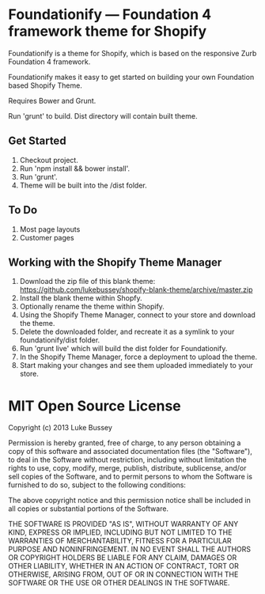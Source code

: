 Foundationify — Foundation 4 framework theme for Shopify
========================================================

Foundationify is a theme for Shopify, which is based on the responsive Zurb Foundation 4 framework.

Foundationify makes it easy to get started on building your own Foundation based Shopify Theme.

Requires Bower and Grunt.

Run 'grunt' to build. Dist directory will contain built theme.

Get Started
-----------
1. Checkout project.
2. Run 'npm install && bower install'.
3. Run 'grunt'.
4. Theme will be built into the /dist folder.

To Do
-----
1. Most page layouts
2. Customer pages

Working with the Shopify Theme Manager
--------------------------------------

1. Download the zip file of this blank theme: https://github.com/lukebussey/shopify-blank-theme/archive/master.zip
2. Install the blank theme within Shopfy.
3. Optionally rename the theme within Shopify.
3. Using the Shopify Theme Manager, connect to your store and download the theme.
4. Delete the downloaded folder, and recreate it as a symlink to your foundationify/dist folder.
5. Run 'grunt live' which will build the dist folder for Foundationify.
6. In the Shopify Theme Manager, force a deployment to upload the theme.
7. Start making your changes and see them uploaded immediately to your store.

MIT Open Source License
=======================
Copyright (c) 2013 Luke Bussey

Permission is hereby granted, free of charge, to any person obtaining a copy of this software and associated documentation files (the "Software"), to deal in the Software without restriction, including without limitation the rights to use, copy, modify, merge, publish, distribute, sublicense, and/or sell copies of the Software, and to permit persons to whom the Software is furnished to do so, subject to the following conditions:

The above copyright notice and this permission notice shall be included in all copies or substantial portions of the Software.

THE SOFTWARE IS PROVIDED "AS IS", WITHOUT WARRANTY OF ANY KIND, EXPRESS OR IMPLIED, INCLUDING BUT NOT LIMITED TO THE WARRANTIES OF MERCHANTABILITY, FITNESS FOR A PARTICULAR PURPOSE AND NONINFRINGEMENT. IN NO EVENT SHALL THE AUTHORS OR COPYRIGHT HOLDERS BE LIABLE FOR ANY CLAIM, DAMAGES OR OTHER LIABILITY, WHETHER IN AN ACTION OF CONTRACT, TORT OR OTHERWISE, ARISING FROM, OUT OF OR IN CONNECTION WITH THE SOFTWARE OR THE USE OR OTHER DEALINGS IN THE SOFTWARE.